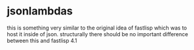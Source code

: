 # jsonlambdas
this is something very similar to the original idea of fastlisp which was to host it inside of json. structurally there should be no important difference between this and fastlisp 4.1
